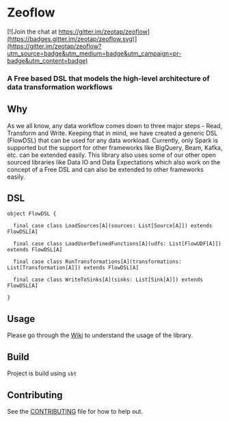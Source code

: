 # Zeoflow

[![Join the chat at https://gitter.im/zeotap/zeoflow](https://badges.gitter.im/zeotap/zeoflow.svg)](https://gitter.im/zeotap/zeoflow?utm_source=badge&utm_medium=badge&utm_campaign=pr-badge&utm_content=badge)

### A Free based DSL that models the high-level architecture of data transformation workflows

## Why
As we all know, any data workflow comes down to three major steps - Read, Transform and Write. Keeping that in mind, we have created a generic DSL (FlowDSL) that can be used for any data workload. Currently, only Spark is supported but the support for other frameworks like BigQuery, Beam, Kafka, etc. can be extended easily. This library also uses some of our other open sourced libraries like Data IO and Data Expectations which also work on the concept of a Free DSL and can also be extended to other frameworks easily.

## DSL
```
object FlowDSL {

  final case class LoadSources[A](sources: List[Source[A]]) extends FlowDSL[A]

  final case class LoadUserDefinedFunctions[A](udfs: List[FlowUDF[A]]) extends FlowDSL[A]

  final case class RunTransformations[A](transformations: List[Transformation[A]]) extends FlowDSL[A]

  final case class WriteToSinks[A](sinks: List[Sink[A]]) extends FlowDSL[A]

}
```

## Usage
Please go through the [Wiki](https://github.com/zeotap/zeoflow/wiki/Zeoflow) to understand the usage of the library.

## Build
Project is build using `sbt`

## Contributing
See the [CONTRIBUTING](/CONTRIBUTING.md) file for how to help out.

